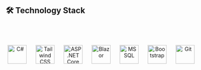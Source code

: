 ## 🛠️ Technology Stack

<div align="center" style="padding:40px 0; overflow-x:auto;">
  <div style="display:flex; justify-content:center; align-items:center; flex-wrap:nowrap;">
    
  <img src="https://cdn.jsdelivr.net/gh/devicons/devicon/icons/csharp/csharp-original.svg"
         alt="C#" style="width:50px;height:50px;object-fit:contain;margin:0 12px;" />

   <img src="https://upload.wikimedia.org/wikipedia/commons/d/d5/Tailwind_CSS_Logo.svg"
         alt="Tailwind CSS" style="width:50px;height:50px;object-fit:contain;margin:0 12px;" />

   <img src="https://upload.wikimedia.org/wikipedia/commons/e/ee/.NET_Core_Logo.svg"
         alt="ASP.NET Core" style="width:50px;height:50px;object-fit:contain;margin:0 12px;" />

   <img src="https://cdn.jsdelivr.net/gh/devicons/devicon/icons/blazor/blazor-original.svg"
         alt="Blazor" style="width:50px;height:50px;object-fit:contain;margin:0 12px;" />

  <img src="https://cdn.jsdelivr.net/gh/devicons/devicon/icons/microsoftsqlserver/microsoftsqlserver-plain.svg"
         alt="MSSQL" style="width:50px;height:50px;object-fit:contain;margin:0 12px;" />

   <img src="https://cdn.jsdelivr.net/gh/devicons/devicon/icons/bootstrap/bootstrap-original.svg"
         alt="Bootstrap" style="width:50px;height:50px;object-fit:contain;margin:0 12px;" />

   <img src="https://cdn.jsdelivr.net/gh/devicons/devicon/icons/git/git-original.svg"
         alt="Git" style="width:50px;height:50px;object-fit:contain;margin:0 12px;" />

  </div>
</div>
